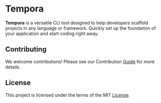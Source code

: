 # Tempora

**Tempora** is a versatile CLI tool designed to help developers scaffold projects in any language or framework. Quickly set up the foundation of your application and start coding right away.

## Contributing

We welcome contributions! Please see our Contribution [Guide](CONTRIBUTING.md) for more details.

## License

This project is licensed under the terms of the MIT [License](LICENSE.md).
